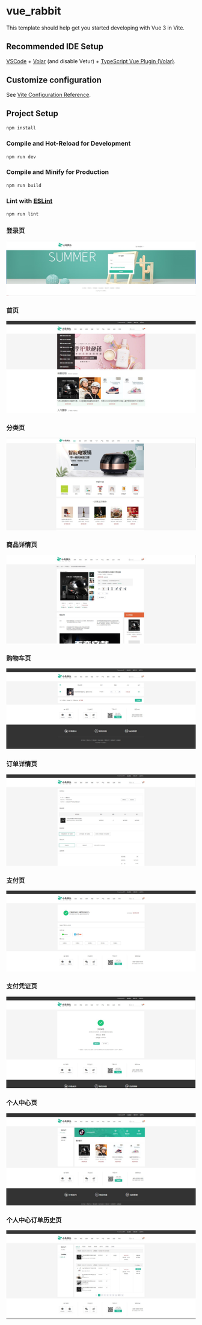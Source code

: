 # vue_rabbit

This template should help get you started developing with Vue 3 in Vite.

## Recommended IDE Setup

[VSCode](https://code.visualstudio.com/) + [Volar](https://marketplace.visualstudio.com/items?itemName=Vue.volar) (and disable Vetur) + [TypeScript Vue Plugin (Volar)](https://marketplace.visualstudio.com/items?itemName=Vue.vscode-typescript-vue-plugin).

## Customize configuration

See [Vite Configuration Reference](https://vitejs.dev/config/).

## Project Setup

```sh
npm install
```

### Compile and Hot-Reload for Development

```sh
npm run dev
```

### Compile and Minify for Production

```sh
npm run build
```

### Lint with [ESLint](https://eslint.org/)

```sh
npm run lint
```

### 登录页
![Image Text](https://github.com/lunabar/E-commerce-website/blob/master/public/%E7%99%BB%E5%BD%95%E9%A1%B5.jpg)

### 首页
![Image Text](https://github.com/lunabar/E-commerce-website/blob/master/public/%E9%A6%96%E9%A1%B5.jpg)

### 分类页
![Image Text](https://github.com/lunabar/E-commerce-website/blob/master/public/%E5%88%86%E7%B1%BB%E9%A1%B5.jpg)

### 商品详情页
![Image Text](https://github.com/lunabar/E-commerce-website/blob/master/public/%E5%95%86%E5%93%81%E8%AF%A6%E6%83%85%E9%A1%B5.jpg)

### 购物车页
![Image Text](https://github.com/lunabar/E-commerce-website/blob/master/public/%E8%B4%AD%E7%89%A9%E8%BD%A6%E9%A1%B5.jpg)

### 订单详情页
![Image Text](https://github.com/lunabar/E-commerce-website/blob/master/public/%E8%AE%A2%E5%8D%95%E8%AF%A6%E6%83%85%E9%A1%B5.jpg)

### 支付页
![Image Text](https://github.com/lunabar/E-commerce-website/blob/master/public/%E6%94%AF%E4%BB%98%E9%A1%B5.jpg)

### 支付凭证页
![Image Text](https://github.com/lunabar/E-commerce-website/blob/master/public/%E6%94%AF%E4%BB%98%E5%87%AD%E8%AF%81%E9%A1%B5.jpg)

### 个人中心页
![Image Text](https://github.com/lunabar/E-commerce-website/blob/master/public/%E4%B8%AA%E4%BA%BA%E4%B8%AD%E5%BF%83%E9%A1%B5.jpg)

### 个人中心订单历史页
![Image Text](https://github.com/lunabar/E-commerce-website/blob/master/public/%E4%B8%AA%E4%BA%BA%E4%B8%AD%E5%BF%83%E8%AE%A2%E5%8D%95%E5%8E%86%E5%8F%B2%E9%A1%B5.jpg)
